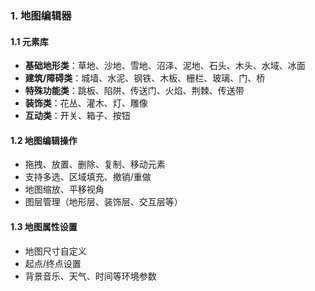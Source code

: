 
### 1. 地图编辑器

#### 1.1 元素库
- **基础地形类**：草地、沙地、雪地、沼泽、泥地、石头、木头、水域、冰面
- **建筑/障碍类**：城墙、水泥、钢铁、木板、栅栏、玻璃、门、桥
- **特殊功能类**：跳板、陷阱、传送门、火焰、荆棘、传送带
- **装饰类**：花丛、灌木、灯、雕像
- **互动类**：开关、箱子、按钮

#### 1.2 地图编辑操作
- 拖拽、放置、删除、复制、移动元素
- 支持多选、区域填充、撤销/重做
- 地图缩放、平移视角
- 图层管理（地形层、装饰层、交互层等）

#### 1.3 地图属性设置
- 地图尺寸自定义
- 起点/终点设置
- 背景音乐、天气、时间等环境参数
